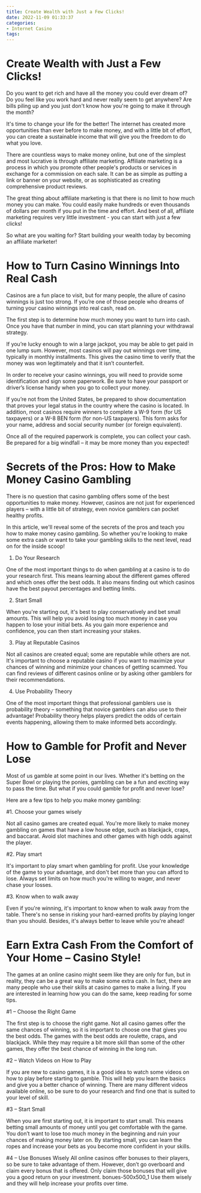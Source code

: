 ```yaml
---
title: Create Wealth with Just a Few Clicks!
date: 2022-11-09 01:33:37
categories:
- Internet Casino
tags:
---
```



#  Create Wealth with Just a Few Clicks!

Do you want to get rich and have all the money you could ever dream of? Do you feel like you work hard and never really seem to get anywhere? Are bills piling up and you just don't know how you're going to make it through the month?

It's time to change your life for the better! The internet has created more opportunities than ever before to make money, and with a little bit of effort, you can create a sustainable income that will give you the freedom to do what you love.

There are countless ways to make money online, but one of the simplest and most lucrative is through affiliate marketing. Affiliate marketing is a process in which you promote other people's products or services in exchange for a commission on each sale. It can be as simple as putting a link or banner on your website, or as sophisticated as creating comprehensive product reviews.

The great thing about affiliate marketing is that there is no limit to how much money you can make. You could easily make hundreds or even thousands of dollars per month if you put in the time and effort. And best of all, affiliate marketing requires very little investment - you can start with just a few clicks!

So what are you waiting for? Start building your wealth today by becoming an affiliate marketer!

#  How to Turn Casino Winnings Into Real Cash

Casinos are a fun place to visit, but for many people, the allure of casino winnings is just too strong. If you’re one of those people who dreams of turning your casino winnings into real cash, read on.

The first step is to determine how much money you want to turn into cash. Once you have that number in mind, you can start planning your withdrawal strategy.

If you’re lucky enough to win a large jackpot, you may be able to get paid in one lump sum. However, most casinos will pay out winnings over time, typically in monthly installments. This gives the casino time to verify that the money was won legitimately and that it isn’t counterfeit.

In order to receive your casino winnings, you will need to provide some identification and sign some paperwork. Be sure to have your passport or driver’s license handy when you go to collect your money.

If you’re not from the United States, be prepared to show documentation that proves your legal status in the country where the casino is located. In addition, most casinos require winners to complete a W-9 form (for US taxpayers) or a W-8 BEN form (for non-US taxpayers). This form asks for your name, address and social security number (or foreign equivalent).

Once all of the required paperwork is complete, you can collect your cash. Be prepared for a big windfall – it may be more money than you expected!

#  Secrets of the Pros: How to Make Money Casino Gambling

There is no question that casino gambling offers some of the best opportunities to make money. However, casinos are not just for experienced players – with a little bit of strategy, even novice gamblers can pocket healthy profits.

In this article, we'll reveal some of the secrets of the pros and teach you how to make money casino gambling. So whether you're looking to make some extra cash or want to take your gambling skills to the next level, read on for the inside scoop!

1. Do Your Research

One of the most important things to do when gambling at a casino is to do your research first. This means learning about the different games offered and which ones offer the best odds. It also means finding out which casinos have the best payout percentages and betting limits.

2. Start Small

When you're starting out, it's best to play conservatively and bet small amounts. This will help you avoid losing too much money in case you happen to lose your initial bets. As you gain more experience and confidence, you can then start increasing your stakes.

3. Play at Reputable Casinos

Not all casinos are created equal; some are reputable while others are not. It's important to choose a reputable casino if you want to maximize your chances of winning and minimize your chances of getting scammed. You can find reviews of different casinos online or by asking other gamblers for their recommendations.

4. Use Probability Theory

One of the most important things that professional gamblers use is probability theory – something that novice gamblers can also use to their advantage! Probability theory helps players predict the odds of certain events happening, allowing them to make informed bets accordingly.

#  How to Gamble for Profit and Never Lose

Most of us gamble at some point in our lives. Whether it's betting on the Super Bowl or playing the ponies, gambling can be a fun and exciting way to pass the time. But what if you could gamble for profit and never lose?

Here are a few tips to help you make money gambling:

#1. Choose your games wisely

Not all casino games are created equal. You're more likely to make money gambling on games that have a low house edge, such as blackjack, craps, and baccarat. Avoid slot machines and other games with high odds against the player.

#2. Play smart

It's important to play smart when gambling for profit. Use your knowledge of the game to your advantage, and don't bet more than you can afford to lose. Always set limits on how much you're willing to wager, and never chase your losses.

#3. Know when to walk away

Even if you're winning, it's important to know when to walk away from the table. There's no sense in risking your hard-earned profits by playing longer than you should. Besides, it's always better to leave while you're ahead!

#  Earn Extra Cash From the Comfort of Your Home – Casino Style!

The games at an online casino might seem like they are only for fun, but in reality, they can be a great way to make some extra cash. In fact, there are many people who use their skills at casino games to make a living. If you are interested in learning how you can do the same, keep reading for some tips.

#1 – Choose the Right Game

The first step is to choose the right game. Not all casino games offer the same chances of winning, so it is important to choose one that gives you the best odds. The games with the best odds are roulette, craps, and blackjack. While they may require a bit more skill than some of the other games, they offer the best chance of winning in the long run.

#2 – Watch Videos on How to Play

If you are new to casino games, it is a good idea to watch some videos on how to play before starting to gamble. This will help you learn the basics and give you a better chance of winning. There are many different videos available online, so be sure to do your research and find one that is suited to your level of skill.

#3 – Start Small

When you are first starting out, it is important to start small. This means betting small amounts of money until you get comfortable with the game. You don’t want to lose too much money in the beginning and ruin your chances of making money later on. By starting small, you can learn the ropes and increase your bets as you become more confident in your skills.

#4 – Use Bonuses Wisely
All online casinos offer bonuses to their players, so be sure to take advantage of them. However, don’t go overboard and claim every bonus that is offered. Only claim those bonuses that will give you a good return on your investment. bonues-500x500_1 Use them wisely and they will help increase your profits over time.
